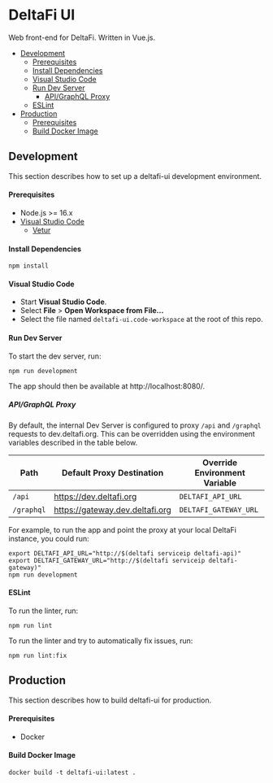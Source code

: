 # DeltaFi UI

Web front-end for DeltaFi. Written in Vue.js.

- [Development](#development)
  - [Prerequisites](#prerequisites)
  - [Install Dependencies](#install-dependencies)
  - [Visual Studio Code](#visual-studio-code)
  - [Run Dev Server](#run-dev-server)
    - [API/GraphQL Proxy](#apigraphql-proxy)
  - [ESLint](#eslint)
- [Production](#production)
  - [Prerequisites](#prerequisites-1)
  - [Build Docker Image](#build-docker-image)

## Development

This section describes how to set up a deltafi-ui development environment.

#### Prerequisites

- Node.js >= 16.x
- [Visual Studio Code](https://code.visualstudio.com/)
  - [Vetur](https://marketplace.visualstudio.com/items?itemName=octref.vetur)

#### Install Dependencies

    npm install

#### Visual Studio Code

- Start __Visual Studio Code__.
- Select __File__ > __Open Workspace from File...__
- Select the file named `deltafi-ui.code-workspace` at the root of this repo.

#### Run Dev Server

To start the dev server, run:

    npm run development

The app should then be available at http://localhost:8080/.

##### API/GraphQL Proxy

By default, the internal Dev Server is configured to proxy `/api` and `/graphql` requests to dev.deltafi.org. This can be overridden using the environment variables described in the table below.

| Path       | Default Proxy Destination       | Override Environment Variable |
| ---------- | ------------------------------- | ----------------------------- |
| `/api`     | https://dev.deltafi.org         | `DELTAFI_API_URL`             |
| `/graphql` | https://gateway.dev.deltafi.org | `DELTAFI_GATEWAY_URL`         |

For example, to run the app and point the proxy at your local DeltaFi instance, you could run:

    export DELTAFI_API_URL="http://$(deltafi serviceip deltafi-api)"
    export DELTAFI_GATEWAY_URL="http://$(deltafi serviceip deltafi-gateway)"
    npm run development

#### ESLint

To run the linter, run:

    npm run lint

To run the linter and try to automatically fix issues, run:

    npm run lint:fix

## Production

This section describes how to build deltafi-ui for production.

#### Prerequisites

- Docker

#### Build Docker Image

    docker build -t deltafi-ui:latest .
